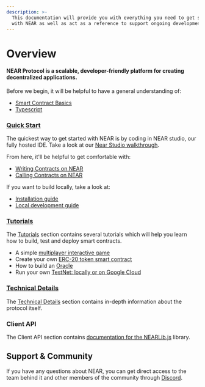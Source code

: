 ```yaml
---
description: >-
  This documentation will provide you with everything you need to get started
  with NEAR as well as act as a reference to support ongoing development.
---
```


# Overview

#### NEAR Protocol is a scalable, developer-friendly platform for creating decentralized applications.

Before we begin, it will be helpful to have a general understanding of:

* [Smart Contract Basics](prerequisites/the_basics.md)
* [Typescript](prerequisites/language-typescript.md)

### [Quick Start](working-smart-contracts/)

The quickest way to get started with NEAR is by coding in NEAR studio, our fully hosted IDE. Take a look at our [Near Studio walkthrough](quick-start/near-studio-ide-intro.md).

From here, it'll be helpful to get comfortable with:

* [Writing Contracts on NEAR](working-smart-contracts/writing-contracts.md)
* [Calling Contracts on NEAR](working-smart-contracts/calling-contracts.md)

If you want to build locally, take a look at:

* [Installation guide](quick-start/installation.md)
* [Local development guide](quick-start/developing-locally.md)

### [Tutorials](tutorials/)

The [Tutorials](tutorials/) section contains several tutorials which will help you learn how to build, test and deploy smart contracts.

* A simple [multiplayer interactive game](tutorials/multiplayergame.md)
* Create your own [ERC-20 token smart contract](tutorials/token.md)
* How to build an [Oracle](./)
* Run your own [TestNet: locally or on Google Cloud](development-environment/run-your-own-testnet.md)

### [Technical Details](details/)

The [Technical Details](details/) section contains in-depth information about the protocol itself.

### Client API

The Client API section contains [documentation for the NEARLib.js](https://github.com/pndpo/docs/tree/105a69144f3b2860f28aa416ddfb14bf57cc0ef7/lib/js/README.md) library.

## Support & Community

If you have any questions about NEAR, you can get direct access to the team behind it and other members of the community through [Discord](http://near.chat).

